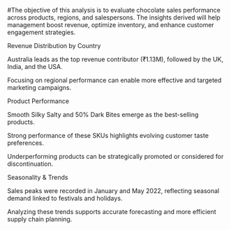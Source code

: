 #The objective of this analysis is to evaluate chocolate sales performance across products, regions, and salespersons. The insights derived will help management boost revenue, optimize inventory, and enhance customer engagement strategies.

Revenue Distribution by Country

Australia leads as the top revenue contributor (₹1.13M), followed by the UK, India, and the USA.

Focusing on regional performance can enable more effective and targeted marketing campaigns.


Product Performance

Smooth Silky Salty and 50% Dark Bites emerge as the best-selling products.

Strong performance of these SKUs highlights evolving customer taste preferences.

Underperforming products can be strategically promoted or considered for discontinuation.


Seasonality & Trends

Sales peaks were recorded in January and May 2022, reflecting seasonal demand linked to festivals and holidays.

Analyzing these trends supports accurate forecasting and more efficient supply chain planning.
